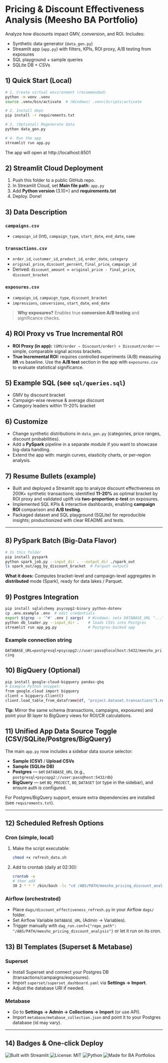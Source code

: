 # Pricing & Discount Effectiveness Analysis (Meesho BA Portfolio)

Analyze how discounts impact GMV, conversion, and ROI. Includes:
- Synthetic data generator (`data_gen.py`)
- Streamlit app (`app.py`) with filters, KPIs, ROI proxy, A/B testing from exposures
- SQL playground + sample queries
- SQLite DB + CSVs

## 1) Quick Start (Local)

```bash
# 1. Create virtual environment (recommended)
python -m venv .venv
source .venv/bin/activate  # (Windows) .venv\Scripts\activate

# 2. Install deps
pip install -r requirements.txt

# 3. (Optional) Regenerate data
python data_gen.py

# 4. Run the app
streamlit run app.py
```

The app will open at http://localhost:8501

## 2) Streamlit Cloud Deployment

1. Push this folder to a public GitHub repo.
2. In Streamlit Cloud, set **Main file path**: `app.py`
3. Add **Python version** (3.10+) and **requirements.txt**
4. Deploy. Done!

## 3) Data Description

### `campaigns.csv`
- `campaign_id` (int), `campaign_type`, `start_date`, `end_date`, `name`

### `transactions.csv`
- `order_id`, `customer_id`, `product_id`, `order_date`, `category`
- `original_price`, `discount_percent`, `final_price`, `campaign_id`
- Derived: `discount_amount = original_price - final_price`, `discount_bracket`

### `exposures.csv`
- `campaign_id`, `campaign_type`, `discount_bracket`
- `impressions`, `conversions`, `start_date`, `end_date`

> **Why exposures?** Enables true **conversion A/B testing** and significance checks.

## 4) ROI Proxy vs True Incremental ROI

- **ROI Proxy (in app):** `(GMV/order − Discount/order) ÷ Discount/order` — simple, comparable signal across brackets.
- **True Incremental ROI:** requires controlled experiments (A/B) measuring **lift** vs baseline. Use the **A/B test** section in the app with `exposures.csv` to evaluate statistical significance.

## 5) Example SQL (see `sql/queries.sql`)

- GMV by discount bracket
- Campaign-wise revenue & average discount
- Category leaders within 11–20% bracket

## 6) Customize

- Change synthetic distributions in `data_gen.py` (categories, price ranges, discount probabilities).
- Add a **PySpark** pipeline in a separate module if you want to showcase big-data handling.
- Extend the app with: margin curves, elasticity charts, or per-region analysis.

## 7) Resume Bullets (example)

- Built and deployed a Streamlit app to analyze discount effectiveness on 200K+ synthetic transactions; identified **11–20%** as optimal bracket by ROI proxy and validated uplift via **two-proportion z-test** on exposures.
- Implemented SQL KPIs & interactive dashboards, enabling **campaign ROI** comparison and **A/B testing**.
- Packaged dataset and SQL playground (SQLite) for reproducible insights; productionized with clear README and tests.


---

## 8) PySpark Batch (Big-Data Flavor)

```bash
# In this folder
pip install pyspark
python spark_job.py --input_dir . --output_dir ./spark_out
ls spark_out/agg_by_discount_bracket  # Parquet outputs
```

**What it does:** Computes bracket-level and campaign-level aggregates in **distributed** mode (Spark), ready for data lakes / Parquet.

## 9) Postgres Integration

```bash
pip install sqlalchemy psycopg2-binary python-dotenv
cp .env.example .env  # edit credentials
export $(grep -v '^#' .env | xargs)  # Windows: setx DATABASE_URL "..."
python db_loader.py --input_dir .    # loads CSVs into Postgres
streamlit run app_pg.py              # Postgres-backed app
```

### Example connection string
`DATABASE_URL=postgresql+psycopg2://user:pass@localhost:5432/meesho_pricing`

## 10) BigQuery (Optional)

```bash
pip install google-cloud-bigquery pandas-gbq
# Example Python snippet:
from google.cloud import bigquery
client = bigquery.Client()
client.load_table_from_dataframe(df, "project.dataset.transactions").result()
```

**Tip:** Mirror the same schema (transactions, campaigns, exposures) and point your BI layer to BigQuery views for ROI/CR calculations.


## 11) Unified App Data Source Toggle (CSV/SQLite/Postgres/BigQuery)
The main `app.py` now includes a sidebar data source selector:
- **Sample (CSV)** / **Upload CSVs**
- **Sample (SQLite DB)**
- **Postgres** — set `DATABASE_URL` (e.g., `postgresql+psycopg2://user:pass@host:5432/db`)
- **BigQuery** — set `BQ_PROJECT`, `BQ_DATASET` (or type in the sidebar), and ensure auth is configured.

For Postgres/BigQuery support, ensure extra dependencies are installed (see `requirements.txt`).


---
## 12) Scheduled Refresh Options

### Cron (simple, local)
1. Make the script executable:
   ```bash
   chmod +x refresh_data.sh
   ```
2. Add to crontab (daily at 02:30):
   ```bash
   crontab -e
   # then add
   30 2 * * * /bin/bash -lc "cd /ABS/PATH/meesho_pricing_discount_analysis && ./refresh_data.sh >> refresh.log 2>&1"
   ```

### Airflow (orchestrated)
- Place `dags/discount_effectiveness_refresh.py` in your Airflow `dags/` folder.
- Set Airflow Variable `DATABASE_URL` (Admin → Variables).
- Trigger manually with `dag_run.conf={"repo_path": "/ABS/PATH/meesho_pricing_discount_analysis"}` or let it run on its cron.

## 13) BI Templates (Superset & Metabase)

### Superset
- Install Superset and connect your Postgres DB (transactions/campaigns/exposures).
- Import `superset/superset_dashboard.yaml` via **Settings → Import**.
- Adjust the database URI if needed.

### Metabase
- Go to **Settings → Admin → Collections → Import** (or use API).
- Import `metabase/metabase_collection.json` and point it to your Postgres database (id may vary).



---
## 14) Badges & One-click Deploy

![Built with Streamlit](https://img.shields.io/badge/Built%20with-Streamlit-red)
![License: MIT](https://img.shields.io/badge/License-MIT-green.svg)
![Python](https://img.shields.io/badge/Python-3.10%2B-blue)
![Made for BA Portfolios](https://img.shields.io/badge/Use-BA%20Portfolio-brightgreen)

